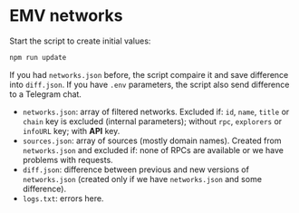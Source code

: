 # EMV networks

Start the script to create initial values:

```sh
npm run update
```

If you had `networks.json` before, the script compaire it and save difference into `diff.json`.
If you have `.env` parameters, the script also send difference to a Telegram chat.

- `networks.json`: array of filtered networks. Excluded if: `id`, `name`, `title` or `chain` key is excluded (internal parameters); without `rpc`, `explorers` or `infoURL` key; with **API** key.
- `sources.json`: array of sources (mostly domain names). Created from `networks.json` and excluded if: none of RPCs are available or we have problems with requests.
- `diff.json`: difference between previous and new versions of `networks.json` (created only if we have `networks.json` and some difference).
- `logs.txt`: errors here.
